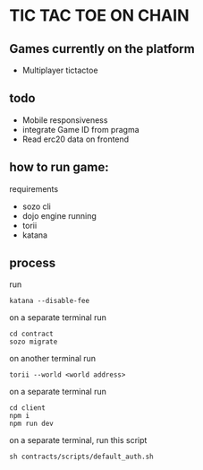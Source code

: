 # TIC TAC TOE ON CHAIN

## Games currently on the platform 
- Multiplayer tictactoe

## todo
- Mobile responsiveness
- integrate Game ID from pragma
- Read erc20 data on frontend

## how to run game:
requirements
- sozo cli 
- dojo engine running 
- torii 
- katana

## process 
run 
```shell 
katana --disable-fee
```
on a separate terminal 
run 
```shell 
cd contract
sozo migrate 
```
on another terminal 
run 
```shell 
torii --world <world address>
```
on a separate terminal 
run 
```shell
cd client
npm i
npm run dev 
```

on a separate terminal, run this script 
```shell
sh contracts/scripts/default_auth.sh
```